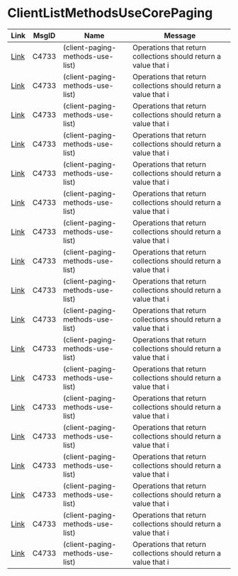 # ClientListMethodsUseCorePaging

|Link|MsgID|Name|Message|
|---|---|---|---|
| [Link](https://github.com/Azure/azure-sdk-for-python/blob/main/sdk/cosmos/azure-cosmos/azure/cosmos/cosmos_client.py#L423) | C4733 | (client-paging-methods-use-list) | Operations that return collections should return a value that i |
| [Link](https://github.com/Azure/azure-sdk-for-python/blob/main/sdk/cosmos/azure-cosmos/azure/cosmos/aio/_cosmos_client.py#L395) | C4733 | (client-paging-methods-use-list) | Operations that return collections should return a value that i |
| [Link](https://github.com/Azure/azure-sdk-for-python/blob/main/sdk/digitaltwins/azure-digitaltwins-core/azure/digitaltwins/core/aio/_digitaltwins_client_async.py#L677) | C4733 | (client-paging-methods-use-list) | Operations that return collections should return a value that i |
| [Link](https://github.com/Azure/azure-sdk-for-python/blob/main/sdk/digitaltwins/azure-digitaltwins-core/azure/digitaltwins/core/_digitaltwins_client.py#L637) | C4733 | (client-paging-methods-use-list) | Operations that return collections should return a value that i |
| [Link](https://github.com/Azure/azure-sdk-for-python/blob/main/sdk/storage/azure-storage-blob/azure/storage/blob/_blob_service_client.py#L474) | C4733 | (client-paging-methods-use-list) | Operations that return collections should return a value that i |
| [Link](https://github.com/Azure/azure-sdk-for-python/blob/main/sdk/storage/azure-storage-blob/azure/storage/blob/_container_client.py#L937) | C4733 | (client-paging-methods-use-list) | Operations that return collections should return a value that i |
| [Link](https://github.com/Azure/azure-sdk-for-python/blob/main/sdk/storage/azure-storage-blob/azure/storage/blob/aio/_blob_service_client_async.py#L477) | C4733 | (client-paging-methods-use-list) | Operations that return collections should return a value that i |
| [Link](https://github.com/Azure/azure-sdk-for-python/blob/main/sdk/storage/azure-storage-blob/azure/storage/blob/aio/_container_client_async.py#L927) | C4733 | (client-paging-methods-use-list) | Operations that return collections should return a value that i |
| [Link](https://github.com/Azure/azure-sdk-for-python/blob/main/sdk/storage/azure-storage-file-datalake/azure/storage/filedatalake/_file_system_client.py#L555) | C4733 | (client-paging-methods-use-list) | Operations that return collections should return a value that i |
| [Link](https://github.com/Azure/azure-sdk-for-python/blob/main/sdk/storage/azure-storage-file-datalake/azure/storage/filedatalake/aio/_file_system_client_async.py#L496) | C4733 | (client-paging-methods-use-list) | Operations that return collections should return a value that i |
| [Link](https://github.com/Azure/azure-sdk-for-python/blob/main/sdk/tables/azure-data-tables/azure/data/tables/_table_client.py#L641) | C4733 | (client-paging-methods-use-list) | Operations that return collections should return a value that i |
| [Link](https://github.com/Azure/azure-sdk-for-python/blob/main/sdk/tables/azure-data-tables/azure/data/tables/_table_service_client.py#L243) | C4733 | (client-paging-methods-use-list) | Operations that return collections should return a value that i |
| [Link](https://github.com/Azure/azure-sdk-for-python/blob/main/sdk/tables/azure-data-tables/azure/data/tables/aio/_table_service_client_async.py#L270) | C4733 | (client-paging-methods-use-list) | Operations that return collections should return a value that i |
| [Link](https://github.com/Azure/azure-sdk-for-python/blob/main/sdk/tables/azure-data-tables/azure/data/tables/aio/_table_client_async.py#L642) | C4733 | (client-paging-methods-use-list) | Operations that return collections should return a value that i |
| [Link](https://github.com/Azure/azure-sdk-for-python/blob/main/sdk/textanalytics/azure-ai-textanalytics/azure/ai/textanalytics/aio/_text_analytics_client_async.py#L836) | C4733 | (client-paging-methods-use-list) | Operations that return collections should return a value that i |
| [Link](https://github.com/Azure/azure-sdk-for-python/blob/main/sdk/textanalytics/azure-ai-textanalytics/azure/ai/textanalytics/aio/_text_analytics_client_async.py#L1045) | C4733 | (client-paging-methods-use-list) | Operations that return collections should return a value that i |
| [Link](https://github.com/Azure/azure-sdk-for-python/blob/main/sdk/textanalytics/azure-ai-textanalytics/azure/ai/textanalytics/_text_analytics_client.py#L616) | C4733 | (client-paging-methods-use-list) | Operations that return collections should return a value that i |
| [Link](https://github.com/Azure/azure-sdk-for-python/blob/main/sdk/textanalytics/azure-ai-textanalytics/azure/ai/textanalytics/_text_analytics_client.py#L1050) | C4733 | (client-paging-methods-use-list) | Operations that return collections should return a value that i |
